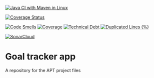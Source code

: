 [![Java CI with Maven in Linux](https://github.com/gabrieledintino/APTProject/actions/workflows/maven.yml/badge.svg)](https://github.com/gabrieledintino/APTProject/actions/workflows/maven.yml)

[![Coverage Status](https://coveralls.io/repos/github/gabrieledintino/APTProject/badge.svg?branch=main)](https://coveralls.io/github/gabrieledintino/APTProject?branch=main)

[![Code Smells](https://sonarcloud.io/api/project_badges/measure?project=gabrieledintino_APTProject&metric=code_smells)](https://sonarcloud.io/summary/new_code?id=gabrieledintino_APTProject)
[![Coverage](https://sonarcloud.io/api/project_badges/measure?project=gabrieledintino_APTProject&metric=coverage)](https://sonarcloud.io/summary/new_code?id=gabrieledintino_APTProject)
[![Technical Debt](https://sonarcloud.io/api/project_badges/measure?project=gabrieledintino_APTProject&metric=sqale_index)](https://sonarcloud.io/summary/new_code?id=gabrieledintino_APTProject)
[![Duplicated Lines (%)](https://sonarcloud.io/api/project_badges/measure?project=gabrieledintino_APTProject&metric=duplicated_lines_density)](https://sonarcloud.io/summary/new_code?id=gabrieledintino_APTProject)


[![SonarCloud](https://sonarcloud.io/images/project_badges/sonarcloud-white.svg)](https://sonarcloud.io/summary/new_code?id=gabrieledintino_APTProject)

# Goal tracker app
A repository for the APT project files
